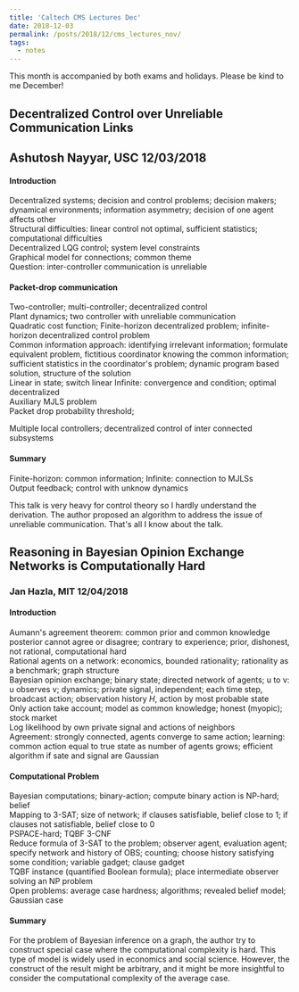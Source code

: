 ```yaml
---
title: 'Caltech CMS Lectures Dec'
date: 2018-12-03
permalink: /posts/2018/12/cms_lectures_nov/
tags:
  - notes
---
```


This month is accompanied by both exams and holidays. Please be kind to me December!

## Decentralized Control over Unreliable Communication Links

## Ashutosh Nayyar, USC	12/03/2018

#### Introduction

Decentralized systems; decision and control problems; decision makers; dynamical environments; information asymmetry; decision of one agent affects other    
Structural difficulties: linear control not optimal, sufficient statistics; computational difficulties  
Decentralized LQG control; system level constraints  
Graphical model for connections; common theme  
Question: inter-controller communication is unreliable  

#### Packet-drop communication 

Two-controller; multi-controller; decentralized control  
Plant dynamics; two controller with unreliable communication  
Quadratic cost function; Finite-horizon decentralized problem; infinite-horizon decentralized control problem  
Common information approach: identifying irrelevant information; formulate equivalent problem, fictitious coordinator knowing the common information; sufficient statistics in the coordinator's problem; dynamic program based solution, structure of the solution   
Linear in state; switch linear 
Infinite: convergence and condition; optimal decentralized  
Auxiliary MJLS problem  
Packet drop probability threshold; 

Multiple local controllers; decentralized control of inter connected subsystems

#### Summary

Finite-horizon: common information; Infinite: connection to MJLSs  
Output feedback; control with unknow dynamics

This talk is very heavy for control theory so I hardly understand the derivation. The author proposed an algorithm to address the issue of unreliable communication. That's all I know about the talk. 

## Reasoning in Bayesian Opinion Exchange Networks is Computationally Hard

### Jan Hazla, MIT	12/04/2018

#### Introduction

Aumann's agreement theorem: common prior and common knowledge posterior cannot agree or disagree; contrary to experience; prior, dishonest, not rational, computational hard  
Rational agents on a network: economics, bounded rationality; rationality as a benchmark; graph structure  
Bayesian opinion exchange; binary state; directed network of agents; u to v: u observes v; dynamics; private signal, independent; each time step, broadcast action; observation history $H$, action by most probable state  
Only action take account; model as common knowledge; honest (myopic); stock market  
Log likelihood by own private signal and actions of neighbors   
Agreement: strongly connected, agents converge to same action; learning: common action equal to true state as number of agents grows; efficient algorithm if sate and signal are Gaussian  

#### Computational Problem

Bayesian computations; binary-action; compute binary action is NP-hard; belief  
Mapping to 3-SAT; size of network; if clauses satisfiable, belief close to 1; if clauses not satisfiable, belief close to 0   
 PSPACE-hard; TQBF 3-CNF  
Reduce formula of 3-SAT to the problem; observer agent, evaluation agent; specify network and history of OBS; counting; choose history satisfying some condition; variable gadget; clause gadget  
TQBF instance (quantified Boolean formula); place intermediate observer solving an NP problem   
Open problems: average case hardness; algorithms; revealed belief model; Gaussian case 

#### Summary

For the problem of Bayesian inference on a graph, the author try to construct special case where the computational complexity is hard. This type of model is widely used in economics and social science. However, the construct of the result might be arbitrary, and it might be more insightful to consider the computational complexity of the average case. 